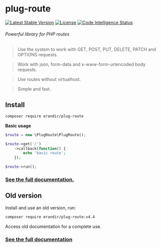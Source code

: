 # plug-route

[![Latest Stable Version](https://poser.pugx.org/erandir/plug-route/version)](https://packagist.org/packages/erandir/plug-route)
[![License](https://poser.pugx.org/erandir/plug-route/license)](https://packagist.org/packages/erandir/plug-route)
[![Code Intelligence Status](https://scrutinizer-ci.com/g/erandirjunior/plug-route/badges/code-intelligence.svg?b=master)](https://scrutinizer-ci.com/code-intelligence)
<!--[![Scrutinizer Code Quality](https://scrutinizer-ci.com/g/erandirjunior/plug-route/badges/quality-score.png?b=master)](https://scrutinizer-ci.com/g/erandirjunior/plug-route/?branch=master)
[![Build Status](https://scrutinizer-ci.com/g/erandirjunior/plug-route/badges/build.png?b=master)](https://scrutinizer-ci.com/g/erandirjunior/plug-route/build-status/master)-->

###### Powerful library for PHP routes

> Use the system to work with GET, POST, PUT, DELETE, PATCH and OPTIONS requests.

> Work with json, form-data and x-www-form-urlencoded body requests.

> Use routes without virtualhost.

> Simple and fast.

## Install
```bash
composer require erandir/plug-route
```

**Basic usage**

```php
$route = new \PlugRoute\PlugRoute();

$route->get('/')
    ->callback(function() {
        echo 'basic route';
    });

$route->run();
```

### <a href="https://github.com/erandirjunior/plug-route/blob/master/doc/installation.md">See the full documentation.</a>


## Old version
Install and use an old version, run:
```bash
composer require erandir/plug-route:v4.4
```

Access old documentation for a complete use.
### <a href="https://github.com/erandirjunior/plug-route/blob/master/doc/old/installation.md">See the full documentation</a>
